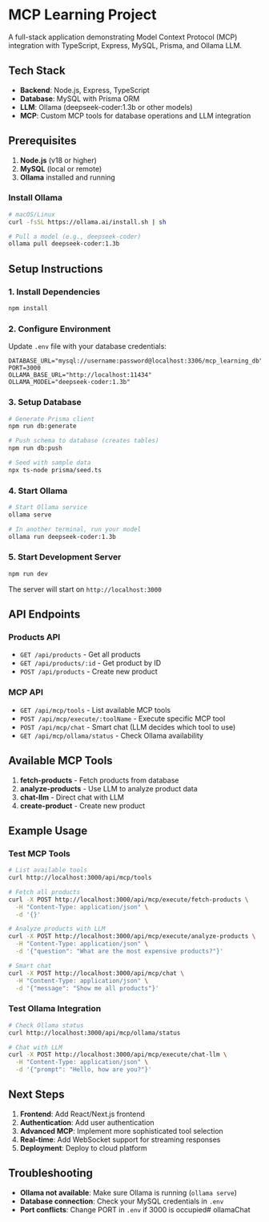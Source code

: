 # MCP Learning Project

A full-stack application demonstrating Model Context Protocol (MCP) integration with TypeScript, Express, MySQL, Prisma, and Ollama LLM.

## Tech Stack

- **Backend**: Node.js, Express, TypeScript
- **Database**: MySQL with Prisma ORM
- **LLM**: Ollama (deepseek-coder:1.3b or other models)
- **MCP**: Custom MCP tools for database operations and LLM integration

## Prerequisites

1. **Node.js** (v18 or higher)
2. **MySQL** (local or remote)
3. **Ollama** installed and running

### Install Ollama

```bash
# macOS/Linux
curl -fsSL https://ollama.ai/install.sh | sh

# Pull a model (e.g., deepseek-coder)
ollama pull deepseek-coder:1.3b
```

## Setup Instructions

### 1. Install Dependencies

```bash
npm install
```

### 2. Configure Environment

Update `.env` file with your database credentials:

```env
DATABASE_URL="mysql://username:password@localhost:3306/mcp_learning_db"
PORT=3000
OLLAMA_BASE_URL="http://localhost:11434"
OLLAMA_MODEL="deepseek-coder:1.3b"
```

### 3. Setup Database

```bash
# Generate Prisma client
npm run db:generate

# Push schema to database (creates tables)
npm run db:push

# Seed with sample data
npx ts-node prisma/seed.ts
```

### 4. Start Ollama

```bash
# Start Ollama service
ollama serve

# In another terminal, run your model
ollama run deepseek-coder:1.3b
```

### 5. Start Development Server

```bash
npm run dev
```

The server will start on `http://localhost:3000`

## API Endpoints

### Products API
- `GET /api/products` - Get all products
- `GET /api/products/:id` - Get product by ID
- `POST /api/products` - Create new product

### MCP API
- `GET /api/mcp/tools` - List available MCP tools
- `POST /api/mcp/execute/:toolName` - Execute specific MCP tool
- `POST /api/mcp/chat` - Smart chat (LLM decides which tool to use)
- `GET /api/mcp/ollama/status` - Check Ollama availability

## Available MCP Tools

1. **fetch-products** - Fetch products from database
2. **analyze-products** - Use LLM to analyze product data
3. **chat-llm** - Direct chat with LLM
4. **create-product** - Create new product

## Example Usage

### Test MCP Tools

```bash
# List available tools
curl http://localhost:3000/api/mcp/tools

# Fetch all products
curl -X POST http://localhost:3000/api/mcp/execute/fetch-products \
  -H "Content-Type: application/json" \
  -d '{}'

# Analyze products with LLM
curl -X POST http://localhost:3000/api/mcp/execute/analyze-products \
  -H "Content-Type: application/json" \
  -d '{"question": "What are the most expensive products?"}'

# Smart chat
curl -X POST http://localhost:3000/api/mcp/chat \
  -H "Content-Type: application/json" \
  -d '{"message": "Show me all products"}'
```

### Test Ollama Integration

```bash
# Check Ollama status
curl http://localhost:3000/api/mcp/ollama/status

# Chat with LLM
curl -X POST http://localhost:3000/api/mcp/execute/chat-llm \
  -H "Content-Type: application/json" \
  -d '{"prompt": "Hello, how are you?"}'
```

## Next Steps

1. **Frontend**: Add React/Next.js frontend
2. **Authentication**: Add user authentication
3. **Advanced MCP**: Implement more sophisticated tool selection
4. **Real-time**: Add WebSocket support for streaming responses
5. **Deployment**: Deploy to cloud platform

## Troubleshooting

- **Ollama not available**: Make sure Ollama is running (`ollama serve`)
- **Database connection**: Check your MySQL credentials in `.env`
- **Port conflicts**: Change PORT in `.env` if 3000 is occupied# ollamaChat
